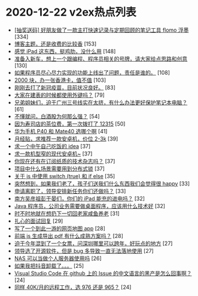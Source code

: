 # 2020-12-22 v2ex热点列表

+ [[抽奖送码] 好朋友做了一款主打快速记录与定期回顾的笔记工具 flomo 浮墨](https://www.v2ex.com/t/737693#reply334) [334]
+ [博客主题，还是收费的比较香](https://www.v2ex.com/t/737701#reply153) [153]
+ [感觉 iPad 这东西，挺鸡肋，没什么用](https://www.v2ex.com/t/737726#reply148) [148]
+ [准备入新车，想上一个跟编程、程序员相关的号牌，请大家给点思路和创意](https://www.v2ex.com/t/737773#reply130) [130]
+ [如果程序员尽心尽力实现的功能上线出了问题，责任是谁的。](https://www.v2ex.com/t/737781#reply108) [108]
+ [2000 块，办一张香港卡，值不值](https://www.v2ex.com/t/737723#reply103) [103]
+ [刚刚去打了新冠疫苗，目前状况良好。](https://www.v2ex.com/t/737907#reply83) [83]
+ [大家在建表的时候都使用外键吗？](https://www.v2ex.com/t/737758#reply79) [79]
+ [兄弟姐妹们，迫于广州三号线实在太挤，有什么办法更好保护笔记本电脑？](https://www.v2ex.com/t/737764#reply61) [61]
+ [不懂就问，白酒股为何那么强？](https://www.v2ex.com/t/737881#reply54) [54]
+ [因为寿司店的茶位费，第一次拨打了 12315](https://www.v2ex.com/t/737869#reply50) [50]
+ [华为手机 P40 和 Mate40 选哪个啊](https://www.v2ex.com/t/737733#reply41) [41]
+ [月经贴，求推荐一款安卓机，价位 2-3k](https://www.v2ex.com/t/737805#reply39) [39]
+ [求一个中午自己吃饭的 idea](https://www.v2ex.com/t/737803#reply37) [37]
+ [求一款机型窄的现代安卓机~](https://www.v2ex.com/t/737808#reply37) [37]
+ [你现在还有在订阅纸质的技术杂志吗？](https://www.v2ex.com/t/737702#reply37) [37]
+ [项目中什么场景需要用到分布式锁](https://www.v2ex.com/t/737742#reply37) [37]
+ [关于 js 中使用 switch (true) 和 if else](https://www.v2ex.com/t/737737#reply35) [35]
+ [突然想到，如果我们老了，孩子们送我们什么东西我们会觉得很 happy](https://www.v2ex.com/t/737802#reply33) [33]
+ [申请离职了，领导安排新任务你们还做吗？](https://www.v2ex.com/t/737872#reply33) [33]
+ [南方吴彦祖彭于晏们，你们的 iPad 能充的进电吗？](https://www.v2ex.com/t/737820#reply32) [32]
+ [Java 程序员，公司业务需要做桌面程序，应该用什么技术好](https://www.v2ex.com/t/737944#reply32) [32]
+ [时不时地就在想扔下一切回老家咸鱼养老](https://www.v2ex.com/t/737936#reply31) [31]
+ [扎心的面试回复](https://www.v2ex.com/t/737828#reply29) [29]
+ [写了一个到此一游的网页地图 app](https://www.v2ex.com/t/737876#reply28) [28]
+ [前端 js 生成导出 pdf 有什么成熟方案吗？](https://www.v2ex.com/t/737880#reply28) [28]
+ [迫于今年混到了一个女票，问深圳哪里可以跨年，好玩点的地方](https://www.v2ex.com/t/737841#reply27) [27]
+ [领导选了开源软件，但是 bug 多导致一直无法落地使用](https://www.v2ex.com/t/737786#reply27) [27]
+ [NAS 可以当做个人服务器使用吗](https://www.v2ex.com/t/737729#reply26) [26]
+ [如果我把抖音卸载了。。。](https://www.v2ex.com/t/738026#reply25) [25]
+ [Visual Studio Code 在 github 上的 Issue 的中文语言的黑产是怎么回事啊？](https://www.v2ex.com/t/737699#reply24) [24]
+ [同样 40K/月的远程工作，选 976 还是 965？](https://www.v2ex.com/t/737776#reply24) [24]
